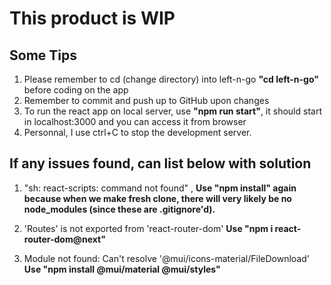 # This product is WIP 

## Some Tips
1. Please remember to cd (change directory) into left-n-go <b>"cd left-n-go"</b> before coding on the app
2. Remember to commit and push up to GitHub upon changes
3. To run the react app on local server, use <b>"npm run start"</b>, it should start in localhost:3000 and you can access it from browser
4. Personnal, I use ctrl+C to stop the development server.

## If any issues found, can list below with solution
1. "sh: react-scripts: command not found" ,
<b> Use "npm install" again because when we make fresh clone, there will very likely be no node_modules (since these are .gitignore'd).</b>

2. 'Routes' is not exported from 'react-router-dom' 
<b>Use "npm i react-router-dom@next" </b>

3. Module not found: Can't resolve '@mui/icons-material/FileDownload'
<b>Use "npm install @mui/material @mui/styles" </b>
